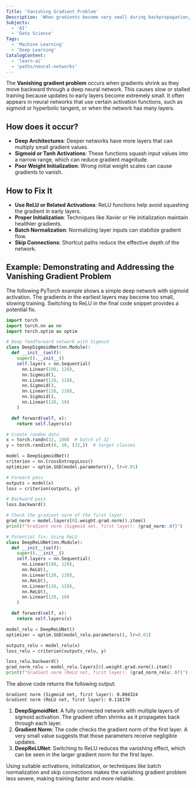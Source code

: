 ```yaml
---
Title: 'Vanishing Gradient Problem'
Description: 'When gradients become very small during backpropagation, slowing or halting the training process.'
Subjects:
  - 'AI'
  - 'Data Science'
Tags:
  - 'Machine Learning'
  - 'Deep Learning'
CatalogContent:
  - 'learn-ai'
  - 'paths/neural-networks'
---
```


The **Vanishing gradient problem** occurs when gradients shrink as they move backward through a deep neural network. This causes slow or stalled training because updates to early layers become extremely small. It often appears in neural networks that use certain activation functions, such as sigmoid or hyperbolic tangent, or when the network has many layers.

## How does it occur?

- **Deep Architectures**: Deeper networks have more layers that can multiply small gradient values.
- **Sigmoid or Tanh Activations**: These functions squash input values into a narrow range, which can reduce gradient magnitude.
- **Poor Weight Initialization**: Wrong initial weight scales can cause gradients to vanish.

## How to Fix It

- **Use ReLU or Related Activations**: ReLU functions help avoid squashing the gradient in early layers.
- **Proper Initialization**: Techniques like Xavier or He initialization maintain healthier gradients.
- **Batch Normalization**: Normalizing layer inputs can stabilize gradient flow.
- **Skip Connections**: Shortcut paths reduce the effective depth of the network.

## Example: Demonstrating and Addressing the Vanishing Gradient Problem

The following PyTorch example shows a simple deep network with sigmoid activation. The gradients in the earliest layers may become too small, slowing training. Switching to ReLU in the final code snippet provides a potential fix.

```python
import torch
import torch.nn as nn
import torch.optim as optim

# Deep feedforward network with Sigmoid
class DeepSigmoidNet(nn.Module):
  def __init__(self):
    super().__init__()
    self.layers = nn.Sequential(
      nn.Linear(100, 128),
      nn.Sigmoid(),
      nn.Linear(128, 128),
      nn.Sigmoid(),
      nn.Linear(128, 128),
      nn.Sigmoid(),
      nn.Linear(128, 10)
    )

  def forward(self, x):
    return self.layers(x)

# Create random data
x = torch.randn(32, 100)  # batch of 32
y = torch.randint(0, 10, (32,))  # target classes

model = DeepSigmoidNet()
criterion = nn.CrossEntropyLoss()
optimizer = optim.SGD(model.parameters(), lr=0.01)

# Forward pass
outputs = model(x)
loss = criterion(outputs, y)

# Backward pass
loss.backward()

# Check the gradient norm of the first layer
grad_norm = model.layers[0].weight.grad.norm().item()
print(f"Gradient norm (Sigmoid net, first layer): {grad_norm:.6f}")

# Potential fix: Using ReLU
class DeepReLUNet(nn.Module):
  def __init__(self):
    super().__init__()
    self.layers = nn.Sequential(
      nn.Linear(100, 128),
      nn.ReLU(),
      nn.Linear(128, 128),
      nn.ReLU(),
      nn.Linear(128, 128),
      nn.ReLU(),
      nn.Linear(128, 10)
    )

  def forward(self, x):
    return self.layers(x)

model_relu = DeepReLUNet()
optimizer = optim.SGD(model_relu.parameters(), lr=0.01)

outputs_relu = model_relu(x)
loss_relu = criterion(outputs_relu, y)

loss_relu.backward()
grad_norm_relu = model_relu.layers[0].weight.grad.norm().item()
print(f"Gradient norm (ReLU net, first layer): {grad_norm_relu:.6f}")
```

The above code returns the following output:

```shell
Gradient norm (Sigmoid net, first layer): 0.004324
Gradient norm (ReLU net, first layer): 0.118170
```

1. **DeepSigmoidNet**: A fully connected network with multiple layers of sigmoid activation. The gradient often shrinks as it propagates back through each layer.
2. **Gradient Norm**: The code checks the gradient norm of the first layer. A very small value suggests that those parameters receive negligible updates.
3. **DeepReLUNet**: Switching to ReLU reduces the vanishing effect, which can be seen in the larger gradient norm for the first layer.

Using suitable activations, initialization, or techniques like batch normalization and skip connections makes the vanishing gradient problem less severe, making training faster and more reliable.
